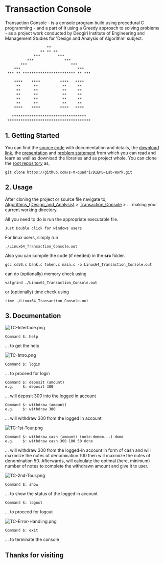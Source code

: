# Transaction Console

Transaction Console - is a console program build using procedural C programming - and a part of it using a Greedy approach to solving problems - as a project work conducted by Deogiri Institute of Engineering and Management Studies for 'Design and Analysis of Algorithm' subject.

                       **                         
                    ** ** **                      
                 ***        ***                   
              ***              ***                
           ***                    ***             
        ***                          ***          
     *** ** ************************ ** ***       
                                                  
        ****    ****         ****   ****          
         **      **           **     **           
         **      **           **     **           
         **      **           **     **           
         **      **           **     **           
         **      **           **     **        
        ****    ****         ****   ****          
                                                  
       **********************************         
     **************************************       

## 1. Getting Started

You can find the [source code](https://github.com/s-m-quadri/DIEMS-Lab-Work/tree/main/Algorithms_(Design_and_Analysis)/Transaction_Console) with documentation and details, the [download link](https://minhaskamal.github.io/DownGit/#/home?url=https://github.com/s-m-quadri/DIEMS-Lab-Work/tree/main/Algorithms_(Design_and_Analysis)/Transaction_Console), the [presentation](https://docs.google.com/presentation/d/1dHO6gfuDkVlOmNpsqJTg1qTbhL0yxjn64XYxIdvr-NA/edit?usp=sharing) and [problem statement](https://docs.google.com/document/d/1rmJcuww_F4fHgcUUa9SzjrW66HLRldLCSCLAjv7JJ9k/edit?usp=sharing) from which you can read and learn as well as download the libraries and as project whole. You can clone the [root repository](https://github.com/s-m-quadri/DIEMS-Lab-Work) as,

    git clone https://github.com/s-m-quadri/DIEMS-Lab-Work.git

## 2. Usage

After cloning the project or source file navigate to,
[Algorithms_(Design_and_Analysis)](https://github.com/s-m-quadri/DIEMS-Lab-Work/tree/main/Algorithms_(Design_and_Analysis)/Transaction_Console) > [Transaction_Console](https://github.com/s-m-quadri/DIEMS-Lab-Work/tree/main/Algorithms_(Design_and_Analysis)/Transaction_Console) > ...
making your current working directory.

All you need to do is run the appropriate executable file.

    Just Double click for windows users

For linux users, simply run

    ./Linux64_Transaction_Console.out 

Also you can compile the code (if needed) in the **src** folder.

    gcc cs50.c bank.c token.c main.c -o Linux64_Transaction_Console.out
can do (optionally) memory check using

    valgrind ./Linux64_Transaction_Console.out 

or (optionally) time check using

    time ./Linux64_Transaction_Console.out 

## 3. Documentation

![TC-Interface.png](img/TC-Interface.png)

    Command $: help

... to get the help

![TC-Intro.png](img/TC-Intro.png)

    Command $: login

... to proceed for login

    Command $: deposit (amount)
    e.g.    $: deposit 300

... will deposit 300 into the logged in account

    Command $: withdraw (amount)
    e.g.    $: withdraw 300

... will withdraw 300 from the logged in account

![TC-1st-Tour.png](img/TC-1st-Tour.png)

    Command $: withdraw cash (amount) (note-denom...) done
    e.g.    $: withdraw cash 300 100 50 done

... will withdraw 300 from the logged-in account in form of cash and will maximize the notes of denomination 100 then will maximize the notes of denomination 50. Afterwards, will calculate the optimal (here, minimum) number of notes to complete the withdrawn amount and give it to user.

![TC-2nd-Tour.png](img/TC-2nd-Tour.png)

    Command $: show

... to show the status of the logged in account

    Command $: logout

... to proceed for logout

![TC-Error-Handling.png](img/TC-Error-Handling.png)

    Command $: exit

... to terminate the console

## Thanks for visiting
